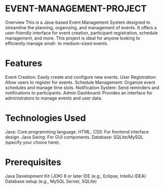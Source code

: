 # EVENT-MANAGEMENT-PROJECT
Overview
This is a Java-based Event Management System designed to streamline the planning, organizing, and management of events. It offers a user-friendly interface for event creation, participant registration, schedule management, and more. This project is ideal for anyone looking to efficiently manage small- to medium-sized events.

# Features
Event Creation: Easily create and configure new events.
User Registration: Allow users to register for events.
Schedule Management: Organize event schedules and manage time slots.
Notification System: Send reminders and notifications to participants.
Admin Dashboard: Provides an interface for administrators to manage events and user data.
# Technologies Used
Java: Core programming language.
HTML, CSS: For frontend interface design.
Java Swing: For GUI components.
Database: SQLite/MySQL (specify your choice here).
# Prerequisites
Java Development Kit (JDK) 8 or later
IDE (e.g., Eclipse, IntelliJ IDEA)
Database setup (e.g., MySQL Server, SQLite)
